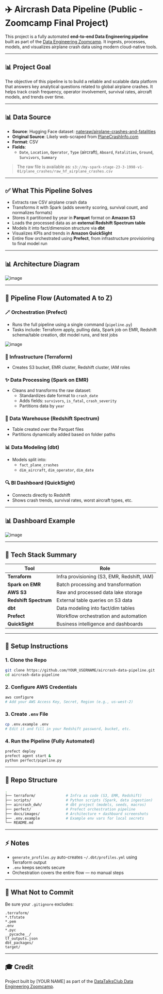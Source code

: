# ✈️ Aircrash Data Pipeline (Public - Zoomcamp Final Project)

This project is a fully automated **end-to-end Data Engineering pipeline** built as part of the [Data Engineering Zoomcamp](https://github.com/DataTalksClub/data-engineering-zoomcamp). It ingests, processes, models, and visualizes airplane crash data using modern cloud-native tools.

---

## 📊 Project Goal

The objective of this pipeline is to build a reliable and scalable data platform that answers key analytical questions related to global airplane crashes. It helps track crash frequency, operator involvement, survival rates, aircraft models, and trends over time.

---

## 📊 Data Source

- **Source**: Hugging Face dataset: [nateraw/airplane-crashes-and-fatalities](https://huggingface.co/datasets/nateraw/airplane-crashes-and-fatalities)
- **Original Source**: Likely web-scraped from [PlaneCrashInfo.com](http://www.planecrashinfo.com/)
- **Format**: CSV
- **Fields**:
  - `Date`, `Location`, `Operator`, `Type` (aircraft), `Aboard`, `Fatalities`, `Ground`, `Survivors`, `Summary`

> The raw file is available as:
`s3://my-spark-stage-23-3-1998-v1-01/plane_crashes/raw_hf_airplane_crashes.csv`

---

## ✅ What This Pipeline Solves

- Extracts raw CSV airplane crash data
- Transforms it with Spark (adds severity scoring, survival count, and normalizes formats)
- Stores it partitioned by year in **Parquet** format on **Amazon S3**
- Loads the processed data as an **external Redshift Spectrum table**
- Models it into fact/dimension structure via **dbt**
- Visualizes KPIs and trends in **Amazon QuickSight**
- Entire flow orchestrated using **Prefect**, from infrastructure provisioning to final model run

---

## 📊 Architecture Diagram

![image](https://github.com/user-attachments/assets/1bba02b7-1333-4713-a554-769805aa47c5)


---

## 🚀 Pipeline Flow (Automated A to Z)

### 🪄 Orchestration (Prefect)
- Runs the full pipeline using a single command (`pipeline.py`)
- Tasks include: Terraform apply, pulling data, Spark job on EMR, Redshift schema/table creation, dbt model runs, and test jobs

![image](https://github.com/user-attachments/assets/3c754791-6a4f-443e-9899-9c188d02f556)

### 🚧 Infrastructure (Terraform)
- Creates S3 bucket, EMR cluster, Redshift cluster, IAM roles

### ✨ Data Processing (Spark on EMR)
- Cleans and transforms the raw dataset:
  - Standardizes date format to `crash_date`
  - Adds fields: `survivors`, `is_fatal`, `crash_severity`
  - Partitions data by `year`

### 📑 Data Warehouse (Redshift Spectrum)
- Table created over the Parquet files
- Partitions dynamically added based on folder paths

### 📊 Data Modeling (dbt)
- Models split into:
  - `fact_plane_crashes`
  - `dim_aircraft`, `dim_operator`, `dim_date`

### 🔍 BI Dashboard (QuickSight)
- Connects directly to Redshift
- Shows crash trends, survival rates, worst aircraft types, etc.

---

## 📊 Dashboard Example

![image](https://github.com/user-attachments/assets/1f71c80f-642e-4dbd-9ff9-2faea8658da8)


---

## 🤹 Tech Stack Summary

| Tool | Role |
|------|------|
| **Terraform** | Infra provisioning (S3, EMR, Redshift, IAM) |
| **Spark on EMR** | Batch processing and transformation |
| **AWS S3** | Raw and processed data lake storage |
| **Redshift Spectrum** | External table queries on S3 data |
| **dbt** | Data modeling into fact/dim tables |
| **Prefect** | Workflow orchestration and automation |
| **QuickSight** | Business intelligence and dashboards |

---

## 🔧 Setup Instructions

### 1. Clone the Repo
```bash
git clone https://github.com/YOUR_USERNAME/aircrash-data-pipeline.git
cd aircrash-data-pipeline
```

### 2. Configure AWS Credentials
```bash
aws configure
# Add your AWS Access Key, Secret, Region (e.g., us-west-2)
```

### 3. Create `.env` File
```bash
cp .env.example .env
# Edit it and fill in your Redshift password, bucket, etc.
```

### 4. Run the Pipeline (Fully Automated)
```bash
prefect deploy
prefect agent start &
python perfect/pipeline.py
```

---

## 📂 Repo Structure

```bash
.
├── terraform/              # Infra as code (S3, EMR, Redshift)
├── scripts/                # Python scripts (Spark, data ingestion)
├── aircrash_dwh/           # dbt project (models, seeds, macros)
├── perfect/                # Prefect orchestration pipeline
├── docs/images/            # Architecture + dashboard screenshots
├── .env.example            # Example env vars for local secrets
└── README.md
```

---

## ⚡ Notes

- `generate_profiles.py` auto-creates `~/.dbt/profiles.yml` using Terraform output
- `.env` keeps secrets secure
- Orchestration covers the entire flow — no manual steps

---

## 🚫 What Not to Commit

Be sure your `.gitignore` excludes:
```
.terraform/
*.tfstate
*.pem
.env
*.pyc
__pycache__/
tf_outputs.json
dbt_packages/
target/
```

---

## 🎓 Credit
Project built by [YOUR NAME] as part of the [DataTalksClub Data Engineering Zoomcamp](https://github.com/DataTalksClub/data-engineering-zoomcamp).

